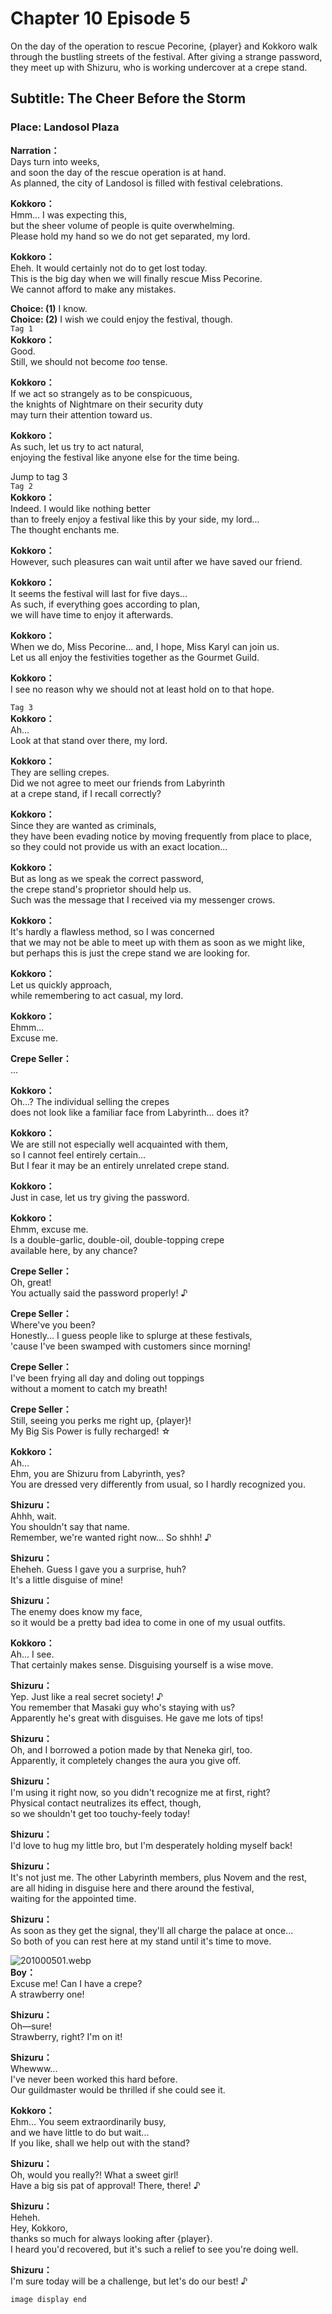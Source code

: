 # Chapter 10 Episode 5
On the day of the operation to rescue Pecorine, {player} and Kokkoro walk through the bustling streets of the festival. After giving a strange password, they meet up with Shizuru, who is working undercover at a crepe stand.
  
## Subtitle: The Cheer Before the Storm
  
### Place: Landosol Plaza
  
**Narration：**  
Days turn into weeks,  
and soon the day of the rescue operation is at hand.  
As planned, the city of Landosol is filled with festival celebrations.  
  
**Kokkoro：**  
Hmm... I was expecting this,  
but the sheer volume of people is quite overwhelming.  
Please hold my hand so we do not get separated, my lord.  
  
**Kokkoro：**  
Eheh. It would certainly not do to get lost today.  
This is the big day when we will finally rescue Miss Pecorine.  
We cannot afford to make any mistakes.  
  
**Choice: (1)**  I know.  
**Choice: (2)**  I wish we could enjoy the festival, though.  
`Tag 1`  
**Kokkoro：**  
Good.  
Still, we should not become *too* tense.  
  
**Kokkoro：**  
If we act so strangely as to be conspicuous,  
the knights of Nightmare on their security duty  
may turn their attention toward us.  
  
**Kokkoro：**  
As such, let us try to act natural,  
enjoying the festival like anyone else for the time being.  
  
Jump to tag 3  
`Tag 2`  
**Kokkoro：**  
Indeed. I would like nothing better  
than to freely enjoy a festival like this by your side, my lord...  
The thought enchants me.  
  
**Kokkoro：**  
However, such pleasures can wait until after we have saved our friend.  
  
**Kokkoro：**  
It seems the festival will last for five days...  
As such, if everything goes according to plan,  
we will have time to enjoy it afterwards.  
  
**Kokkoro：**  
When we do, Miss Pecorine... and, I hope, Miss Karyl can join us.  
Let us all enjoy the festivities together as the Gourmet Guild.  
  
**Kokkoro：**  
I see no reason why we should not at least hold on to that hope.  
  
`Tag 3`  
**Kokkoro：**  
Ah...  
Look at that stand over there, my lord.  
  
**Kokkoro：**  
They are selling crepes.  
Did we not agree to meet our friends from Labyrinth  
at a crepe stand, if I recall correctly?  
  
**Kokkoro：**  
Since they are wanted as criminals,  
they have been evading notice by moving frequently from place to place,  
so they could not provide us with an exact location...  
  
**Kokkoro：**  
But as long as we speak the correct password,  
the crepe stand's proprietor should help us.  
Such was the message that I received via my messenger crows.  
  
**Kokkoro：**  
It's hardly a flawless method, so I was concerned  
that we may not be able to meet up with them as soon as we might like,  
but perhaps this is just the crepe stand we are looking for.  
  
**Kokkoro：**  
Let us quickly approach,  
while remembering to act casual, my lord.  
  
**Kokkoro：**  
Ehmm...  
 Excuse me.  
  
**Crepe Seller：**  
...  
  
**Kokkoro：**  
Oh...? The individual selling the crepes  
does not look like a familiar face from Labyrinth... does it?  
  
**Kokkoro：**  
We are still not especially well acquainted with them,  
so I cannot feel entirely certain...  
But I fear it may be an entirely unrelated crepe stand.  
  
**Kokkoro：**  
Just in case, let us try giving the password.  
  
**Kokkoro：**  
Ehmm, excuse me.  
Is a double-garlic, double-oil, double-topping crepe  
available here, by any chance?  
  
**Crepe Seller：**  
Oh, great!  
You actually said the password properly! ♪  
  
**Crepe Seller：**  
Where've you been?  
Honestly... I guess people like to splurge at these festivals,  
'cause I've been swamped with customers since morning!  
  
**Crepe Seller：**  
I've been frying all day and doling out toppings  
without a moment to catch my breath!  
  
**Crepe Seller：**  
Still, seeing you perks me right up, {player}!  
My Big Sis Power is fully recharged! ☆  
  
**Kokkoro：**  
Ah...  
Ehm, you are Shizuru from Labyrinth, yes?  
You are dressed very differently from usual, so I hardly recognized you.  
  
**Shizuru：**  
Ahhh, wait.  
 You shouldn't say that name.  
Remember, we're wanted right now... So shhh! ♪  
  
**Shizuru：**  
Eheheh. Guess I gave you a surprise, huh?  
It's a little disguise of mine!  
  
**Shizuru：**  
The enemy does know my face,  
so it would be a pretty bad idea to come in one of my usual outfits.  
  
**Kokkoro：**  
Ah... I see.  
That certainly makes sense. Disguising yourself is a wise move.  
  
**Shizuru：**  
Yep. Just like a real secret society! ♪  
You remember that Masaki guy who's staying with us?  
Apparently he's great with disguises. He gave me lots of tips!  
  
**Shizuru：**  
Oh, and I borrowed a potion made by that Neneka girl, too.  
Apparently, it completely changes the aura you give off.  
  
**Shizuru：**  
I'm using it right now, so you didn't recognize me at first, right?  
Physical contact neutralizes its effect, though,  
so we shouldn't get too touchy-feely today!  
  
**Shizuru：**  
I'd love to hug my little bro, but I'm desperately holding myself back!  
  
**Shizuru：**  
It's not just me. The other Labyrinth members, plus Novem and the rest,  
are all hiding in disguise here and there around the festival,  
waiting for the appointed time.  
  
**Shizuru：**  
As soon as they get the signal, they'll all charge the palace at once...  
So both of you can rest here at my stand until it's time to move.  
  
![201000501.webp](https://redive.estertion.win/card/story/201000501.webp)  
**Boy：**  
Excuse me! Can I have a crepe?  
A strawberry one!  
  
**Shizuru：**  
Oh—sure!  
Strawberry, right? I'm on it!  
  
**Shizuru：**  
Whewww...  
I've never been worked this hard before.  
Our guildmaster would be thrilled if she could see it.  
  
**Kokkoro：**  
Ehm... You seem extraordinarily busy,  
and we have little to do but wait...  
If you like, shall we help out with the stand?  
  
**Shizuru：**  
Oh, would you really?! What a sweet girl!  
Have a big sis pat of approval! There, there! ♪  
  
**Shizuru：**  
Heheh.  
 Hey, Kokkoro,  
thanks so much for always looking after {player}.  
I heard you'd recovered, but it's such a relief to see you're doing well.  
  
**Shizuru：**  
I'm sure today will be a challenge, but let's do our best! ♪  
  
`image display end`  
